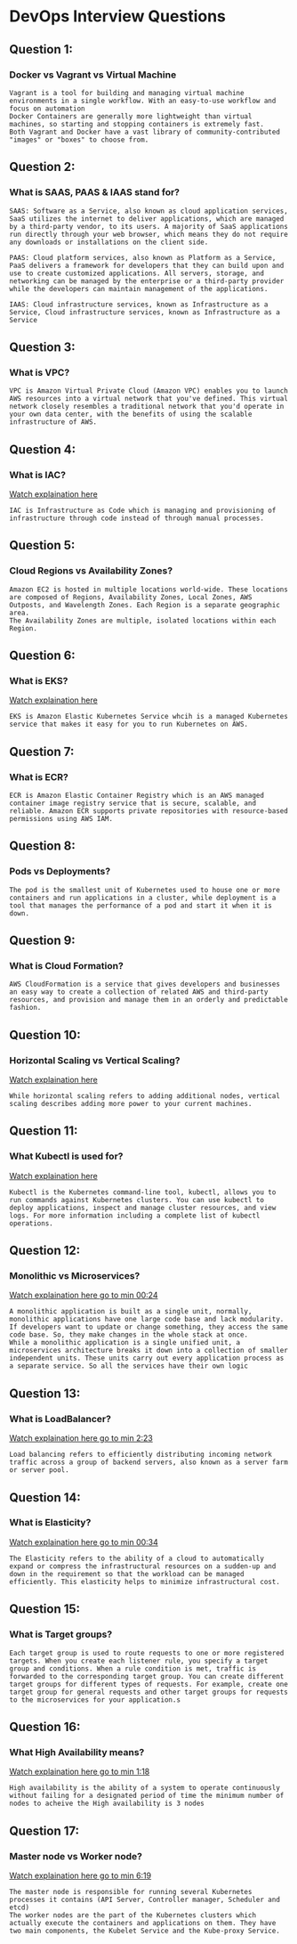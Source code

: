 #
# DevOps Interview Questions
## Question 1:
### Docker vs Vagrant vs Virtual Machine 
```
Vagrant is a tool for building and managing virtual machine environments in a single workflow. With an easy-to-use workflow and focus on automation
Docker Containers are generally more lightweight than virtual machines, so starting and stopping containers is extremely fast. 
Both Vagrant and Docker have a vast library of community-contributed "images" or "boxes" to choose from.
```
## Question 2:
### What is SAAS, PAAS & IAAS stand for?
```
SAAS: Software as a Service, also known as cloud application services, SaaS utilizes the internet to deliver applications, which are managed by a third-party vendor, to its users. A majority of SaaS applications run directly through your web browser, which means they do not require any downloads or installations on the client side.

PAAS: Cloud platform services, also known as Platform as a Service, PaaS delivers a framework for developers that they can build upon and use to create customized applications. All servers, storage, and networking can be managed by the enterprise or a third-party provider while the developers can maintain management of the applications.

IAAS: Cloud infrastructure services, known as Infrastructure as a Service, Cloud infrastructure services, known as Infrastructure as a Service 
```
## Question 3:
### What is VPC?
```
VPC is Amazon Virtual Private Cloud (Amazon VPC) enables you to launch AWS resources into a virtual network that you've defined. This virtual network closely resembles a traditional network that you'd operate in your own data center, with the benefits of using the scalable infrastructure of AWS.
```
## Question 4:
### What is IAC?
[Watch explaination here](https://www.youtube.com/watch?v=zF_N4flz8lw)
```
IAC is Infrastructure as Code which is managing and provisioning of infrastructure through code instead of through manual processes.
```

## Question 5:
### Cloud Regions vs Availability Zones?
```
Amazon EC2 is hosted in multiple locations world-wide. These locations are composed of Regions, Availability Zones, Local Zones, AWS Outposts, and Wavelength Zones. Each Region is a separate geographic area. 
The Availability Zones are multiple, isolated locations within each Region.
```
## Question 6:
### What is EKS?
[Watch explaination here](https://www.youtube.com/watch?v=4Tkxe0VjrYw)
```
EKS is Amazon Elastic Kubernetes Service whcih is a managed Kubernetes service that makes it easy for you to run Kubernetes on AWS.
```
## Question 7:
### What is ECR?
```
ECR is Amazon Elastic Container Registry which is an AWS managed container image registry service that is secure, scalable, and reliable. Amazon ECR supports private repositories with resource-based permissions using AWS IAM.
```
## Question 8:
### Pods vs Deployments?
```
The pod is the smallest unit of Kubernetes used to house one or more containers and run applications in a cluster, while deployment is a tool that manages the performance of a pod and start it when it is down.
```
## Question 9:
### What is Cloud Formation?
```
AWS CloudFormation is a service that gives developers and businesses an easy way to create a collection of related AWS and third-party resources, and provision and manage them in an orderly and predictable fashion.
```
## Question 10:
### Horizontal Scaling vs Vertical Scaling?
[Watch explaination here](https://www.youtube.com/watch?v=YfJZBngbhM8&t=744s)
```
While horizontal scaling refers to adding additional nodes, vertical scaling describes adding more power to your current machines.
```
## Question 11:
### What Kubectl is used for?
[Watch explaination here](https://www.youtube.com/watch?v=kV4jINv3s-k)
```
Kubectl is the Kubernetes command-line tool, kubectl, allows you to run commands against Kubernetes clusters. You can use kubectl to deploy applications, inspect and manage cluster resources, and view logs. For more information including a complete list of kubectl operations.
```
## Question 12:
### Monolithic vs Microservices?
[Watch explaination here go to min 00:24](https://www.youtube.com/watch?v=YfJZBngbhM8&t=20s)
```
A monolithic application is built as a single unit, normally, monolithic applications have one large code base and lack modularity. If developers want to update or change something, they access the same code base. So, they make changes in the whole stack at once.
While a monolithic application is a single unified unit, a microservices architecture breaks it down into a collection of smaller independent units. These units carry out every application process as a separate service. So all the services have their own logic
```
## Question 13:
### What is LoadBalancer?
[Watch explaination here go to min 2:23](https://www.youtube.com/watch?v=4Tkxe0VjrYw)
```
Load balancing refers to efficiently distributing incoming network traffic across a group of backend servers, also known as a server farm or server pool.
```
## Question 14:
### What is Elasticity?
[Watch explaination here go to min 00:34](https://www.youtube.com/watch?v=kV4jINv3s-k&t=4s)
```
The Elasticity refers to the ability of a cloud to automatically expand or compress the infrastructural resources on a sudden-up and down in the requirement so that the workload can be managed efficiently. This elasticity helps to minimize infrastructural cost.
```
## Question 15:
### What is Target groups?
```
Each target group is used to route requests to one or more registered targets. When you create each listener rule, you specify a target group and conditions. When a rule condition is met, traffic is forwarded to the corresponding target group. You can create different target groups for different types of requests. For example, create one target group for general requests and other target groups for requests to the microservices for your application.s
```
## Question 16:
### What High Availability means?
[Watch explaination here go to min 1:18](https://www.youtube.com/watch?v=kV4jINv3s-k)
```
High availability is the ability of a system to operate continuously without failing for a designated period of time the minimum number of nodes to acheive the High availability is 3 nodes
```
## Question 17:
### Master node vs Worker node?
[Watch explaination here go to min 6:19](https://www.youtube.com/watch?v=YfJZBngbhM8)
```
The master node is responsible for running several Kubernetes processes it contains (API Server, Controller manager, Scheduler and etcd)
The worker nodes are the part of the Kubernetes clusters which actually execute the containers and applications on them. They have two main components, the Kubelet Service and the Kube-proxy Service.

```